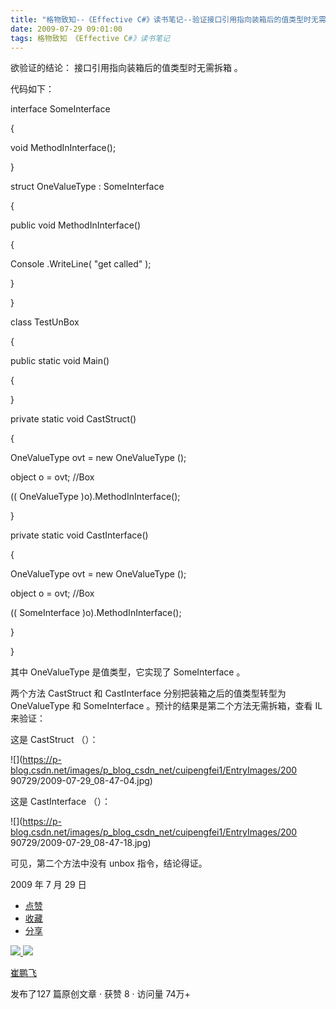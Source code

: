 ```yaml
---
title: "格物致知--《Effective C#》读书笔记--验证接口引用指向装箱后的值类型时无需拆箱"
date: 2009-07-29 09:01:00
tags: 格物致知 《Effective C#》读书笔记
---
```

欲验证的结论：  接口引用指向装箱后的值类型时无需拆箱  。



代码如下：



interface  SomeInterface

{

void  MethodInInterface();

}



struct  OneValueType  :  SomeInterface

{

public  void  MethodInInterface()

{

Console  .WriteLine(  "get called"  );

}

}



class  TestUnBox

{

public  static  void  Main()

{

}



private  static  void  CastStruct()

{

OneValueType  ovt =  new  OneValueType  ();

object  o = ovt;  //Box

((  OneValueType  )o).MethodInInterface();

}



private  static  void  CastInterface()

{

OneValueType  ovt =  new  OneValueType  ();

object  o = ovt;  //Box

((  SomeInterface  )o).MethodInInterface();

}

}



其中  OneValueType  是值类型，它实现了  SomeInterface  。



两个方法  CastStruct  和  CastInterface  分别把装箱之后的值类型转型为  OneValueType  和
SomeInterface  。预计的结果是第二个方法无需拆箱，查看  IL  来验证：



这是  CastStruct  （）：



![](https://p-blog.csdn.net/images/p_blog_csdn_net/cuipengfei1/EntryImages/200
90729/2009-07-29_08-47-04.jpg)

这是  CastInterface  （）：



![](https://p-blog.csdn.net/images/p_blog_csdn_net/cuipengfei1/EntryImages/200
90729/2009-07-29_08-47-18.jpg)

可见，第二个方法中没有  unbox  指令，结论得证。





2009  年  7  月  29  日



  * [ 点赞  ](javascript:;)
  * [ 收藏  ](javascript:;)
  * [ 分享 ](javascript:;)

[ ![](https://profile.csdnimg.cn/5/2/5/3_cuipengfei1)
![](https://g.csdnimg.cn/static/user-reg-year/1x/11.png)
](https://blog.csdn.net/cuipengfei1)

[ 崔鹏飞 ](https://blog.csdn.net/cuipengfei1)

发布了127 篇原创文章  ·  获赞 8  ·  访问量 74万+
